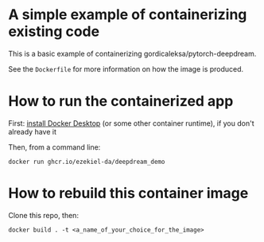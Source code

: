 # A simple example of containerizing existing code

This is a basic example of containerizing gordicaleksa/pytorch-deepdream.

See the `Dockerfile` for more information on how the image is produced.

# How to run the containerized app

First: [install Docker Desktop](https://desktop.docker.com/win/main/amd64/Docker%20Desktop%20Installer.exe) (or some other container runtime), if you don't already have it

Then, from a command line:
```
docker run ghcr.io/ezekiel-da/deepdream_demo
```

# How to rebuild this container image
Clone this repo, then:

```
docker build . -t <a_name_of_your_choice_for_the_image>